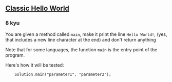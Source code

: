 <h2><a href=https://www.codewars.com/kata/57036f007fd72e3b77000023/train/javascript target="_blank">Classic Hello World</a></h2><h3>8 kyu</h3><p>You are given a method called <code>main</code>, make it print the line <code>Hello World!</code>, (yes, that includes a new line character at the end) and don't return anything</p><p>Note that for some languages, the function <code>main</code> is the entry point of the program.</p><p>Here's how it will be tested:</p><pre style="display: none;"><code class="language-java">    <span class="cm-variable">java</span> <span class="cm-variable">Solution</span>.<span class="cm-keyword">class</span> <span class="cm-def">parameter1</span> <span class="cm-def">parameter2</span></code></pre><pre><code class="language-javascript">    <span class="cm-variable">Solution</span>.<span class="cm-property">main</span>(<span class="cm-string">"parameter1"</span>, <span class="cm-string">"parameter2"</span>);</code></pre><pre style="display: none;"><code class="language-coffeescript"><span class="cm-indent">    </span><span class="cm-variable">Solution</span><span class="cm-punctuation">.</span><span class="cm-property">main</span> <span class="cm-string">"parameter1"</span><span class="cm-punctuation">,</span> <span class="cm-string">"parameter2"</span><span class="cm-punctuation">,</span> <span class="cm-string">"parametern"</span></code></pre><pre style="display: none;"><code class="language-ruby">    <span class="cm-tag">Solution</span><span class="cm-operator">.</span><span class="cm-property">main</span>(<span class="cm-string">"parameter1"</span>, <span class="cm-string">"parameter2"</span>, <span class="cm-string">"parametern"</span>)</code></pre><pre style="display: none;"><code class="language-python">    <span class="cm-variable">Solution</span>.<span class="cm-property">main</span>(<span class="cm-string">"parameter1"</span>, <span class="cm-string">"parameter2"</span>, <span class="cm-string">"parametern"</span>)</code></pre><pre style="display: none;"><code class="language-csharp">   <span class="cm-variable">Solution</span>.<span class="cm-variable">Main</span>(<span class="cm-string">"parameter1"</span>, <span class="cm-string">"parameter2"</span>, <span class="cm-string">"parametern"</span>)</code></pre><pre style="display: none;"><code class="language-php">   <span class="cm-variable">Solution</span>::<span class="cm-variable">main</span>(<span class="cm-string">"</span><span class="cm-string">parameter1"</span>, <span class="cm-string">"</span><span class="cm-string">parameter2"</span>, <span class="cm-string">"</span><span class="cm-string">parametern"</span>)</code></pre><pre style="display: none;"><code class="language-sh">   no extra lines there</code></pre><pre style="display: none;"><code class="language-prolog"><span class="cm-comment">   </span><span class="cm-atom">greet</span><span class="cm-graphic">:</span><span class="cm-atom">greet</span></code></pre><pre style="display: none;"><code class="language-groovy">    <span class="cm-variable">Solution</span>.<span class="cm-property">main</span>(<span class="cm-string">"parameter1"</span>, <span class="cm-string">"parameter2"</span>, <span class="cm-string">"parametern"</span>);</code></pre>